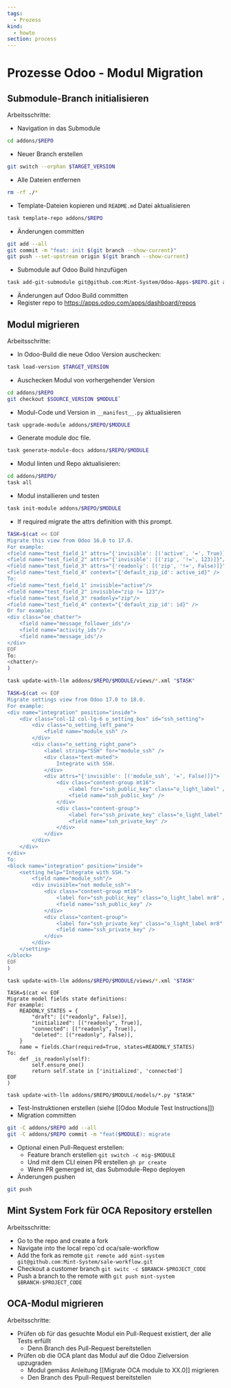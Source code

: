 ```yaml
---
tags:
  - Prozess
kind:
  - howto
section: process
---
```

# Prozesse Odoo - Modul Migration

## Submodule-Branch initialisieren

Arbeitsschritte:

* Navigation in das Submodule 

```bash
cd addons/$REPO
```

* Neuer Branch erstellen

```bash
git switch --orphan $TARGET_VERSION
```

* Alle Dateien entfernen

```bash
rm -rf ./*
```

* Template-Dateien kopieren und `README.md` Datei aktualisieren 

```bash
task template-repo addons/$REPO
```

* Änderungen committen

```bash
git add --all
git commit -m "feat: init $(git branch --show-current)"
git push --set-upstream origin $(git branch --show-current)
```

* Submodule auf Odoo Build hinzufügen

```bash
task add-git-submodule git@github.com:Mint-System/Odoo-Apps-$REPO.git addons/$REPO
```

* Änderungen auf Odoo Build committen
* Register repo to <https://apps.odoo.com/apps/dashboard/repos>

## Modul migrieren

Arbeitsschritte:

* In Odoo-Build die neue Odoo Version auschecken: 

```bash
task load-version $TARGET_VERSION
```

* Auschecken Modul von vorhergehender Version

```bash
cd addons/$REPO
git checkout $SOURCE_VERSION $MODULE`
```

* Modul-Code und Version in `__manifest__.py` aktualisieren

```bash
task upgrade-module addons/$REPO/$MODULE
```

* Generate module doc file.

```bash
task generate-module-docs addons/$REPO/$MODULE
```

* Modul linten und Repo aktualisieren:

```bash
cd addons/$REPO/
task all
```

* Modul installieren und testen

```bash
task init-module addons/$REPO/$MODULE
```

* If required migrate the attrs definition with this prompt.

```bash
TASK=$(cat << EOF
Migrate this view from Odoo 16.0 to 17.0.
For example:
<field name="test_field_1" attrs="{'invisible': [('active', '=', True)]}"/>
<field name="test_field_2" attrs="{'invisible': [('zip', '!=', 123)]}"/>
<field name="test_field_3" attrs="{'readonly': [('zip', '!=', False)]}"/>
<field name="test_field_4" context="{'default_zip_id': active_id}" />
To:
<field name="test_field_1" invisible="active"/>
<field name="test_field_2" invisible="zip != 123"/>
<field name="test_field_3" readonly="zip"/>
<field name="test_field_4" context="{'default_zip_id': id}" />
Or for example:
<div class="oe_chatter">
	<field name="message_follower_ids"/>
	<field name="activity_ids"/>
	<field name="message_ids"/>
</div>
EOF
To:
<chatter/>
)

task update-with-llm addons/$REPO/$MODULE/views/*.xml "$TASK"
```

```bash
TASK=$(cat << EOF
Migrate settings view from Odoo 17.0 to 18.0.
For example:
<div name="integration" position="inside">
	<div class="col-12 col-lg-6 o_setting_box" id="ssh_setting">
		<div class="o_setting_left_pane">
			<field name="module_ssh" />
		</div>
		<div class="o_setting_right_pane">
			<label string="SSH" for="module_ssh" />
			<div class="text-muted">
				Integrate with SSH.
			</div>
			<div attrs="{'invisible': [('module_ssh', '=', False)]}">
				<div class="content-group mt16">
					<label for="ssh_public_key" class="o_light_label" />
					<field name="ssh_public_key" />
				</div>
				<div class="content-group">
					<label for="ssh_private_key" class="o_light_label" />
					<field name="ssh_private_key" />
				</div>
			</div>
		</div>
	</div>
</div>
To:
<block name="integration" position="inside">
	<setting help="Integrate with SSH.">
		<field name="module_ssh"/>
		<div invisible="not module_ssh">
			<div class="content-group mt16">
				<label for="ssh_public_key" class="o_light_label mr8" />
				<field name="ssh_public_key" />
			</div>
			<div class="content-group">
				<label for="ssh_private_key" class="o_light_label mr8" />
				<field name="ssh_private_key" />
			</div>
		</div>
	</setting>
</block>
EOF
)

task update-with-llm addons/$REPO/$MODULE/views/*.xml "$TASK"
```


```
TASK=$(cat << EOF
Migrate model fields state definitions:
For example:
    READONLY_STATES = {
        "draft": [("readonly", False)],
        "initialized": [("readonly", True)],
        "connected": [("readonly", True)],
        "deleted": [("readonly", False)],
    }
    name = fields.Char(required=True, states=READONLY_STATES)
To:
    def _is_readonly(self):
        self.ensure_one()
        return self.state in ['initialized', 'connected']
EOF
)

task update-with-llm addons/$REPO/$MODULE/models/*.py "$TASK"
```

* Test-Instruktionen erstellen (siehe [[Odoo Module Test Instructions]])
* Migration committen

```bash
git -C addons/$REPO add --all
git -C addons/$REPO commit -m "feat($MODULE): migrate
```

* Optional einen Pull-Request erstellen:
	* Feature branch erstellen `git switch -c mig-$MODULE`
	* Und mit dem CLI einen PR erstellen `gh pr create`
	* Wenn PR gemerged ist, das Submodule-Repo deployen
* Änderungen pushen

```bash
git push
```

## Mint System Fork für OCA Repository erstellen

Arbeitsschritte:

* Go to the repo and create a fork
* Navigate into the local repo`cd oca/sale-workflow
* Add the fork as remote `git remote add mint-system git@github.com:Mint-System/sale-workflow.git`
* Checkout a customer branch `git switc -c $BRANCH-$PROJECT_CODE`
* Push a branch to the remote with `git push mint-system $BRANCH-$PROJECT_CODE`

## OCA-Modul migrieren

Arbeitsschritte:

* Prüfen ob für das gesuchte Modul ein Pull-Request existiert, der alle Tests erfüllt
	* Denn Branch des Pull-Request bereitstellen 
* Prüfen ob die OCA plant das Modul auf die Odoo Zielversion upzugraden
	* Modul gemäss Anleitung [[Migrate OCA module to XX.0]] migrieren
	* Den Branch des Ppull-Request bereitstellen